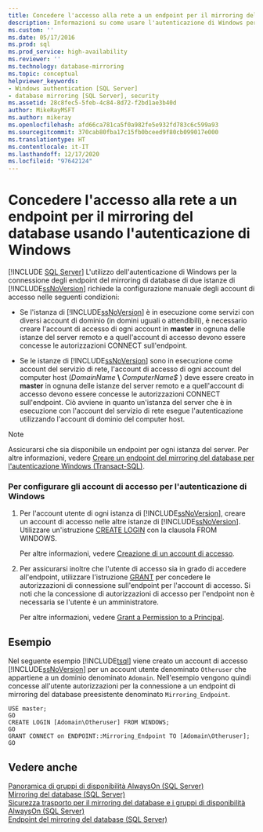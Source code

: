 ```yaml
---
title: Concedere l'accesso alla rete a un endpoint per il mirroring del database usando l'autenticazione di Windows | Microsoft Docs
description: Informazioni su come usare l'autenticazione di Windows per la connessione degli endpoint del mirroring di database di due istanze di SQL Server, che può richiedere la configurazione manuale.
ms.custom: ''
ms.date: 05/17/2016
ms.prod: sql
ms.prod_service: high-availability
ms.reviewer: ''
ms.technology: database-mirroring
ms.topic: conceptual
helpviewer_keywords:
- Windows authentication [SQL Server]
- database mirroring [SQL Server], security
ms.assetid: 28c8fec5-5feb-4c84-8d72-f2bd1ae3b40d
author: MikeRayMSFT
ms.author: mikeray
ms.openlocfilehash: afd66ca781ca5f0a982fe5e932fd783c6c599a93
ms.sourcegitcommit: 370cab80fba17c15fb0bceed9f80cb099017e000
ms.translationtype: HT
ms.contentlocale: it-IT
ms.lasthandoff: 12/17/2020
ms.locfileid: "97642124"
---
```

# <a name="database-mirroring---allow-network-access---windows-authentication"></a>Concedere l'accesso alla rete a un endpoint per il mirroring del database usando l'autenticazione di Windows
 [!INCLUDE [SQL Server](../../includes/applies-to-version/sqlserver.md)]
  L'utilizzo dell'autenticazione di Windows per la connessione degli endpoint del mirroring di database di due istanze di [!INCLUDE[ssNoVersion](../../includes/ssnoversion-md.md)] richiede la configurazione manuale degli account di accesso nelle seguenti condizioni:  
  
-   Se l'istanza di [!INCLUDE[ssNoVersion](../../includes/ssnoversion-md.md)] è in esecuzione come servizi con diversi account di dominio (in domini uguali o attendibili), è necessario creare l'account di accesso di ogni account in **master** in ognuna delle istanze del server remoto e a quell'account di accesso devono essere concesse le autorizzazioni CONNECT sull'endpoint.  
  
-   Se le istanze di [!INCLUDE[ssNoVersion](../../includes/ssnoversion-md.md)] sono in esecuzione come account del servizio di rete, l'account di accesso di ogni account del computer host (*DomainName* **\\** _ComputerName$_ ) deve essere creato in **master** in ognuna delle istanze del server remoto e a quell'account di accesso devono essere concesse le autorizzazioni CONNECT sull'endpoint. Ciò avviene in quanto un'istanza del server che è in esecuzione con l'account del servizio di rete esegue l'autenticazione utilizzando l'account di dominio del computer host.  
  
> [!NOTE]  
>  Assicurarsi che sia disponibile un endpoint per ogni istanza del server. Per altre informazioni, vedere [Creare un endpoint del mirroring del database per l'autenticazione Windows &#40;Transact-SQL&#41;](../../database-engine/database-mirroring/create-a-database-mirroring-endpoint-for-windows-authentication-transact-sql.md).  
  
### <a name="to-configure-logins-for-windows-authentication"></a>Per configurare gli account di accesso per l'autenticazione di Windows  
  
1.  Per l'account utente di ogni istanza di [!INCLUDE[ssNoVersion](../../includes/ssnoversion-md.md)], creare un account di accesso nelle altre istanze di [!INCLUDE[ssNoVersion](../../includes/ssnoversion-md.md)]. Utilizzare un'istruzione [CREATE LOGIN](../../t-sql/statements/create-login-transact-sql.md) con la clausola FROM WINDOWS.  
  
     Per altre informazioni, vedere [Creazione di un account di accesso](../../relational-databases/security/authentication-access/create-a-login.md).  
  
2.  Per assicurarsi inoltre che l'utente di accesso sia in grado di accedere all'endpoint, utilizzare l'istruzione [GRANT](../../t-sql/statements/grant-transact-sql.md) per concedere le autorizzazioni di connessione sull'endpoint per l'account di accesso. Si noti che la concessione di autorizzazioni di accesso per l'endpoint non è necessaria se l'utente è un amministratore.  
  
     Per altre informazioni, vedere [Grant a Permission to a Principal](../../relational-databases/security/authentication-access/grant-a-permission-to-a-principal.md).  
  
## <a name="example"></a>Esempio  
 Nel seguente esempio [!INCLUDE[tsql](../../includes/tsql-md.md)] viene creato un account di accesso [!INCLUDE[ssNoVersion](../../includes/ssnoversion-md.md)] per un account utente denominato `Otheruser` che appartiene a un dominio denominato `Adomain`. Nell'esempio vengono quindi concesse all'utente autorizzazioni per la connessione a un endpoint di mirroring del database preesistente denominato `Mirroring_Endpoint`.  
  
```  
USE master;  
GO  
CREATE LOGIN [Adomain\Otheruser] FROM WINDOWS;  
GO  
GRANT CONNECT on ENDPOINT::Mirroring_Endpoint TO [Adomain\Otheruser];  
GO  
```  
  
## <a name="see-also"></a>Vedere anche  
 [Panoramica di gruppi di disponibilità AlwaysOn &#40;SQL Server&#41;](../../database-engine/availability-groups/windows/overview-of-always-on-availability-groups-sql-server.md)   
 [Mirroring del database &#40;SQL Server&#41;](../../database-engine/database-mirroring/database-mirroring-sql-server.md)   
 [Sicurezza trasporto per il mirroring del database e i gruppi di disponibilità AlwaysOn &#40;SQL Server&#41;](../../database-engine/database-mirroring/transport-security-database-mirroring-always-on-availability.md)   
 [Endpoint del mirroring del database &#40;SQL Server&#41;](../../database-engine/database-mirroring/the-database-mirroring-endpoint-sql-server.md)  
  
  
